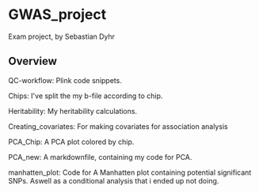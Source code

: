 # GWAS_project
Exam project, by Sebastian Dyhr

## Overview
QC-workflow: Plink code snippets. 

Chips:  I've split the my b-file according to chip.

Heritability: My heritability calculations.

Creating_covariates: For making covariates for association analysis

PCA_Chip: A PCA plot colored by chip.

PCA_new: A markdownfile, containing my code for PCA.

manhatten_plot: Code for A Manhatten plot containing potential significant SNPs. Aswell as a conditional analysis that i ended up not doing. 
